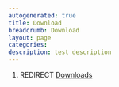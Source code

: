 ```yaml
---
autogenerated: true
title: Download
breadcrumb: Download
layout: page
categories: 
description: test description
---
```


1.  REDIRECT [Downloads](Downloads "wikilink")
